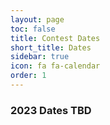 ```yaml
---
layout: page
toc: false
title: Contest Dates
short_title: Dates
sidebar: true
icon: fa fa-calendar
order: 1
---
```


### 2023 Dates TBD
<!-- 
* Contest announcement: January 2021
* Registration deadline: <del>March 18, 2022</del> April 15, 2022.
* [Preliminary submissions]({% link _pages/submission.md %}): 
    * Submission 1: <del>March 31, 2022</del> April 8, 2022
    * Submission 2: <del>April 30, 2022</del> May 8, 2022
    * Submission 3: <del>May 31, 2022</del> June 6, 2022
* **Final submission:** June 17, 2022 **(No extensions)**
* Finalist teams announced: June 21, 2022
* Award presentation: DAC 2022, July 10-14
 -->
